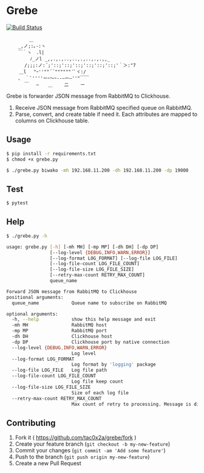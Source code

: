 # Grebe
[![Build Status](https://travis-ci.org/tac0x2a/grebe.svg?branch=master)](https://travis-ci.org/tac0x2a/grebe)

```
   　 　 ＿
　　 _,ノ;:｡-:ヽ
　　 ￣｀ヽ　.l|
　　　 　 ﾉ_ノl _,,.,.,..,..,.,..,.,.,,_
　　　　/;;;:ノ:´;'::;'::;'::;'::;'::;'::;'｀＞:"7
  　 ＿l　 "ｰ''""´´""""""´ﾞヾ:/
　　 、 ｀ﾞ''''ーｰ～ｰ--―ー―''"￣￣
　　　　￣　 ―　　＿　　 二　　 ー
```

Grebe is forwarder JSON message from RabbitMQ to Clickhouse.

1. Receive JSON message from RabbitMQ specified queue on RabbitMQ.
2. Parse, convert, and create table if need it. Each attributes are mapped to columns on Clickhouse table.

## Usage

```sh
$ pip install -r requirements.txt
$ chmod +x grebe.py

$ ./grebe.py biwako -mh 192.168.11.200 -dh 192.168.11.200 -dp 19000
```

## Test
```sh
$ pytest
```

## Help

```sh
$ ./grebe.py -h

usage: grebe.py [-h] [-mh MH] [-mp MP] [-dh DH] [-dp DP]
                [--log-level {DEBUG,INFO,WARN,ERROR}]
                [--log-format LOG_FORMAT] [--log-file LOG_FILE]
                [--log-file-count LOG_FILE_COUNT]
                [--log-file-size LOG_FILE_SIZE]
                [--retry-max-count RETRY_MAX_COUNT]
                queue_name

Forward JSON message from RabbitMQ to Clickhouse
positional arguments:
  queue_name            Queue name to subscribe on RabbitMQ

optional arguments:
  -h, --help            show this help message and exit
  -mh MH                RabbitMQ host
  -mp MP                RabbitMQ port
  -dh DH                Clickhouse host
  -dp DP                Clickhouse port by native connection
  --log-level {DEBUG,INFO,WARN,ERROR}
                        Log level
  --log-format LOG_FORMAT
                        Log format by 'logging' package
  --log-file LOG_FILE   Log file path
  --log-file-count LOG_FILE_COUNT
                        Log file keep count
  --log-file-size LOG_FILE_SIZE
                        Size of each log file
  --retry-max-count RETRY_MAX_COUNT
                        Max count of retry to processing. Message is discard
```

## Contributing

1. Fork it ( https://github.com/tac0x2a/grebe/fork )
2. Create your feature branch (`git checkout -b my-new-feature`)
3. Commit your changes (`git commit -am 'Add some feature'`)
4. Push to the branch (`git push origin my-new-feature`)
5. Create a new Pull Request